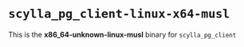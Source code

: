 # `scylla_pg_client-linux-x64-musl`

This is the **x86_64-unknown-linux-musl** binary for `scylla_pg_client`
